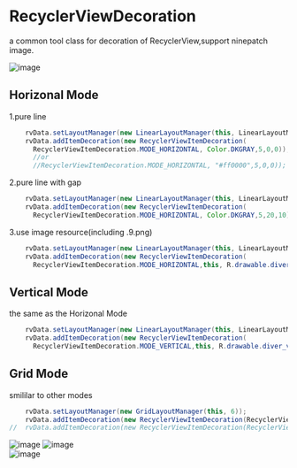 # RecyclerViewDecoration
a common tool class for decoration of RecyclerView,support ninepatch image.

![image](https://github.com/arjinmc/RecyclerViewDecoration/blob/master/images/device-2015-12-02-111504.png)  
 
## Horizonal Mode
1.pure line
``` java
    rvData.setLayoutManager(new LinearLayoutManager(this, LinearLayoutManager.VERTICAL,false));
    rvData.addItemDecoration(new RecyclerViewItemDecoration(
      RecyclerViewItemDecoration.MODE_HORIZONTAL, Color.DKGRAY,5,0,0));
      //or
      //RecyclerViewItemDecoration.MODE_HORIZONTAL, "#ff0000",5,0,0));
``` 
2.pure line with gap
``` java
    rvData.setLayoutManager(new LinearLayoutManager(this, LinearLayoutManager.VERTICAL,false));
    rvData.addItemDecoration(new RecyclerViewItemDecoration(
      RecyclerViewItemDecoration.MODE_HORIZONTAL, Color.DKGRAY,5,20,10));
```
3.use image resource(including .9.png)
``` java 
    rvData.setLayoutManager(new LinearLayoutManager(this, LinearLayoutManager.VERTICAL,false));
    rvData.addItemDecoration(new RecyclerViewItemDecoration(
      RecyclerViewItemDecoration.MODE_HORIZONTAL,this, R.drawable.diver));
``` 

## Vertical Mode
the same as the Horizonal Mode
``` java
    rvData.setLayoutManager(new LinearLayoutManager(this, LinearLayoutManager.HORIZONTAL,false));
    rvData.addItemDecoration(new RecyclerViewItemDecoration(
      RecyclerViewItemDecoration.MODE_VERTICAL,this, R.drawable.diver_vertical));
``` 

## Grid Mode
smililar to other modes
``` java
    rvData.setLayoutManager(new GridLayoutManager(this, 6));
    rvData.addItemDecoration(new RecyclerViewItemDecoration(RecyclerViewItemDecoration.MODE_GRID, Color.RED,10,20,10));
//  rvData.addItemDecoration(new RecyclerViewItemDecoration(RecyclerViewItemDecoration.MODE_GRID,this, R.drawable.diver_color));
``` 

 
![image](https://github.com/arjinmc/RecyclerViewDecoration/blob/master/images/device-2015-11-30-155050.png) 
![image](https://github.com/arjinmc/RecyclerViewDecoration/blob/master/images/device-2015-11-30-154937.png)  
![image](https://github.com/arjinmc/RecyclerViewDecoration/blob/master/images/device-2015-11-30-155157.png)  

